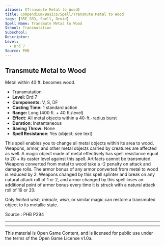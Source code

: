 ```yaml
---
aliases: [Transmute Metal to Wood]
title: Compendium/Basics/Spell/Transmute Metal to Wood
tags: [35E_SRD, Spell, Druid]
Spell Name: Transmute Metal to Wood
School: Transmutation
Subschool: 
Descriptor: 
Level:
  - Drd 7
Source: PHB
---
```



## Transmute Metal to Wood

Metal within 40 ft. becomes wood.

*   Transmutation
*   **Level:** Drd 7
*   **Components:** V, S, DF
*   **Casting Time:** 1 standard action
*   **Range:** Long (400 ft. + 40 ft./level)
*   **Effect:** All metal objects within a 40-ft.-radius burst
*   **Duration:** Instantaneous
*   **Saving Throw:** None
*   **Spell Resistance:** Yes (object; see text)

<p>This spell enables you to change all metal objects within its area to wood. Weapons, armor, and other metal objects carried by creatures are affected as well. A magic object made of metal effectively has spell resistance equal to 20 + its caster level against this spell. Artifacts cannot be transmuted. Weapons converted from metal to wood take a -2 penalty on attack and damage rolls. The armor bonus of any armor converted from metal to wood is reduced by 2. Weapons changed by this spell splinter and break on any natural attack roll of 1 or 2, and armor changed by this spell loses an additional point of armor bonus every time it is struck with a natural attack roll of 19 or 20.</p><p>Only <i>limited wish, miracle, wish,</i> or similar magic can restore a transmuted object to its metallic state.</p>

Source : PHB P294

---

---

This material is Open Game Content, and is licensed for public use under
the terms of the Open Game License v1.0a.
